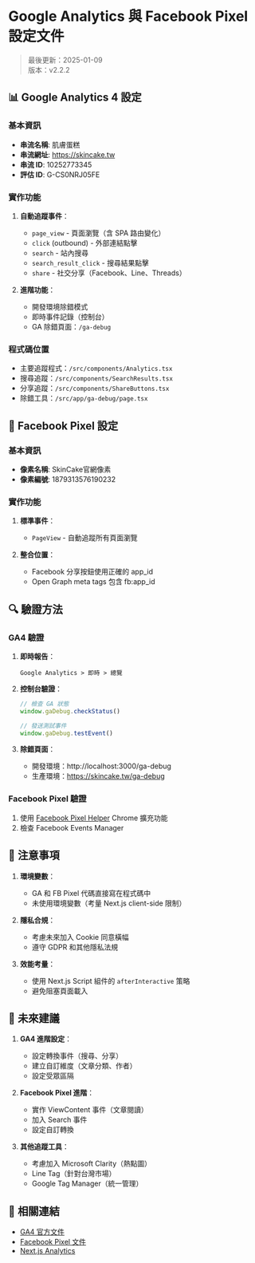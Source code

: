 # Google Analytics 與 Facebook Pixel 設定文件

> 最後更新：2025-01-09  
> 版本：v2.2.2

## 📊 Google Analytics 4 設定

### 基本資訊
- **串流名稱**: 肌膚蛋糕
- **串流網址**: https://skincake.tw
- **串流 ID**: 10252773345
- **評估 ID**: G-CS0NRJ05FE

### 實作功能
1. **自動追蹤事件**：
   - `page_view` - 頁面瀏覽（含 SPA 路由變化）
   - `click` (outbound) - 外部連結點擊
   - `search` - 站內搜尋
   - `search_result_click` - 搜尋結果點擊
   - `share` - 社交分享（Facebook、Line、Threads）

2. **進階功能**：
   - 開發環境除錯模式
   - 即時事件記錄（控制台）
   - GA 除錯頁面：`/ga-debug`

### 程式碼位置
- 主要追蹤程式：`/src/components/Analytics.tsx`
- 搜尋追蹤：`/src/components/SearchResults.tsx`
- 分享追蹤：`/src/components/ShareButtons.tsx`
- 除錯工具：`/src/app/ga-debug/page.tsx`

## 📘 Facebook Pixel 設定

### 基本資訊
- **像素名稱**: SkinCake官網像素
- **像素編號**: 1879313576190232

### 實作功能
1. **標準事件**：
   - `PageView` - 自動追蹤所有頁面瀏覽
   
2. **整合位置**：
   - Facebook 分享按鈕使用正確的 app_id
   - Open Graph meta tags 包含 fb:app_id

## 🔍 驗證方法

### GA4 驗證
1. **即時報告**：
   ```
   Google Analytics > 即時 > 總覽
   ```

2. **控制台驗證**：
   ```javascript
   // 檢查 GA 狀態
   window.gaDebug.checkStatus()
   
   // 發送測試事件
   window.gaDebug.testEvent()
   ```

3. **除錯頁面**：
   - 開發環境：http://localhost:3000/ga-debug
   - 生產環境：https://skincake.tw/ga-debug

### Facebook Pixel 驗證
1. 使用 [Facebook Pixel Helper](https://chrome.google.com/webstore/detail/facebook-pixel-helper/fdgfkebogiimcoedlicjlajpkdmockpc) Chrome 擴充功能
2. 檢查 Facebook Events Manager

## 📝 注意事項

1. **環境變數**：
   - GA 和 FB Pixel 代碼直接寫在程式碼中
   - 未使用環境變數（考量 Next.js client-side 限制）

2. **隱私合規**：
   - 考慮未來加入 Cookie 同意橫幅
   - 遵守 GDPR 和其他隱私法規

3. **效能考量**：
   - 使用 Next.js Script 組件的 `afterInteractive` 策略
   - 避免阻塞頁面載入

## 🚀 未來建議

1. **GA4 進階設定**：
   - 設定轉換事件（搜尋、分享）
   - 建立自訂維度（文章分類、作者）
   - 設定受眾區隔

2. **Facebook Pixel 進階**：
   - 實作 ViewContent 事件（文章閱讀）
   - 加入 Search 事件
   - 設定自訂轉換

3. **其他追蹤工具**：
   - 考慮加入 Microsoft Clarity（熱點圖）
   - Line Tag（針對台灣市場）
   - Google Tag Manager（統一管理）

## 📌 相關連結

- [GA4 官方文件](https://developers.google.com/analytics/devguides/collection/ga4)
- [Facebook Pixel 文件](https://developers.facebook.com/docs/facebook-pixel)
- [Next.js Analytics](https://nextjs.org/docs/app/building-your-application/optimizing/analytics) 